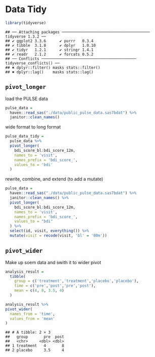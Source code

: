 Data Tidy
================

``` r
library(tidyverse)
```

    ## ── Attaching packages ─────────────────────────────────────── tidyverse 1.3.2 ──
    ## ✔ ggplot2 3.3.6      ✔ purrr   0.3.4 
    ## ✔ tibble  3.1.8      ✔ dplyr   1.0.10
    ## ✔ tidyr   1.2.1      ✔ stringr 1.4.1 
    ## ✔ readr   2.1.2      ✔ forcats 0.5.2 
    ## ── Conflicts ────────────────────────────────────────── tidyverse_conflicts() ──
    ## ✖ dplyr::filter() masks stats::filter()
    ## ✖ dplyr::lag()    masks stats::lag()

## `pivot_longer`

load the PULSE data

``` r
pulse_data = 
  haven::read_sas("./data/public_pulse_data.sas7bdat") %>% 
  janitor::clean_names()
```

wide format to long format

``` r
pulse_data_tidy =
  pulse_data %>% 
  pivot_longer(
    bdi_score_bl:bdi_score_12m,
    names_to = 'visit',
    names_prefix = 'bdi_score_',
    values_to = 'bdi'
  )
```

rewrite, combine, and extend (to add a mutate)

``` r
pulse_data = 
  haven::read_sas("./data/public_pulse_data.sas7bdat") %>% 
  janitor::clean_names() %>% 
  pivot_longer(
    bdi_score_bl:bdi_score_12m,
    names_to = 'visit',
    names_prefix = 'bdi_score_',
    values_to = "bdi"
  ) %>% 
  select(id, visit, everything()) %>% 
  mutate(visit = recode(visit, 'bl' = '00m'))
```

## `pivot_wider`

Make up soem data and swith it to wider pivot

``` r
analysis_result = 
  tibble(
    group = c('treatment','treatment','placebo','placebo'),
    time = c('pre','post','pre','post'),
    mean = c(4, 8, 3.5, 4)
  )

analysis_result %>% 
pivot_wider(
  names_from = 'time',
  values_from = 'mean'
)
```

    ## # A tibble: 2 × 3
    ##   group       pre  post
    ##   <chr>     <dbl> <dbl>
    ## 1 treatment   4       8
    ## 2 placebo     3.5     4
